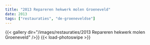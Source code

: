 ```yaml
---
title: "2013 Repareren hekwerk molen Groeneveld"
date: 2013
tags: ["restauraties", "de-groeneveldse"]
---
```


{{< gallery dir="/images/restauraties/2013 Repareren hekwerk molen Groeneveld" />}}
{{< load-photoswipe >}}